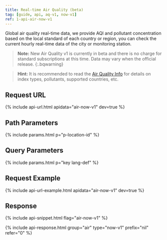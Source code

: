 ```yaml
---
title: Real-time Air Quality (beta)
tag: [guide, api, aq-v1, now-v1]
ref: 1-api-air-now-v1
---
```

Global air quality real-time data, we provide AQI and pollutant concentration based on the local standard of each country or region, you can check the current hourly real-time data of the city or monitoring station.

> **Note:** New Air Quality v1 is currently in beta and there is no charge for standard subscriptions at this time. Data may vary when the official release.
{:.bqwarning}

> **Hint:** It is recommended to read the [Air Quality Info](/en/docs/resource/air-info/) for details on index types, pollutants, supported countries, etc.

## Request URL

{% include api-url.html apidata="air-now-v1" dev=true %}

## Path Parameters

{% include params.html p="p-location-id" %}

## Query Parameters

{% include params.html p="key lang-def" %}

## Request Example

{% include api-url-example.html apidata="air-now-v1" dev=true %}

## Response

{% include api-snippet.html flag="air-now-v1" %}

{% include api-response.html group="air" type="now-v1" prefix="nil" refer="0"  %}
